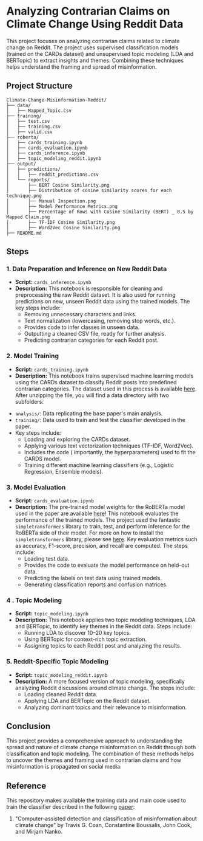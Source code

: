 # Analyzing Contrarian Claims on Climate Change Using Reddit Data

This project focuses on analyzing contrarian claims related to climate change on Reddit. The project uses supervised classification models (trained on the CARDs dataset) and unsupervised topic modeling (LDA and BERTopic) to extract insights and themes. Combining these techniques helps understand the framing and spread of misinformation.

## Project Structure

```
Climate-Change-Misinformation-Reddit/
├── data/                              
│   ├── Mapped_Topic.csv          
├── training/                          
│   ├── test.csv          
│   ├── training.csv      
│   ├── valid.csv               
├── roberta/                         
│   ├── cards_training.ipynb           
│   ├── cards_evaluation.ipynb         
│   ├── cards_inference.ipynb          
│   ├── topic_modeling_reddit.ipynb     
├── output/                             
│   ├── predictions/                   
│   │   ├── reddit_predictions.csv     
│   └── reports/                     
│       ├── BERT Cosine Similarity.png   
│       ├── Distribution of cosine similarity scores for each technique.png
│       ├── Manual Inspection.png     
│       ├── Model Performance Metrics.png       
│       ├── Percentage of Rows with Cosine Similarity (BERT) _ 0.5 by Mapped Claim.png       
│       ├── TF-IDF Cosine Similarity.png       
│       ├── Word2Vec Cosine Similarity.png        
├── README.md                        

```

## Steps

### 1. Data Preparation and Inference on New Reddit Data
   - **Script:** `cards_inference.ipynb`
   - **Description:** This notebook is responsible for cleaning and preprocessing the raw Reddit dataset. It is also used for running predictions on new, unseen Reddit data using the trained models. The key steps include:
     - Removing unnecessary characters and links.
     - Text normalization (lowercasing, removing stop words, etc.).
     -  Provides code to infer classes in unseen data.
     - Outputting a cleaned CSV file, ready for further analysis.
     - Predicting contrarian categories for each Reddit post.

### 2. Model Training
   - **Script:** `cards_training.ipynb`
   - **Description:** This notebook trains supervised machine learning models using the CARDs dataset to classify Reddit posts into predefined contrarian categories. The dataset used in this process is available [here](https://drive.google.com/uc?export=download&id=14exmlYCT3-K2byYHFFrShAIYiemJQroi). After unzipping the file, you will find a data directory with two subfolders:

* `analysis/`: Data replicating the base paper's main analysis.
* `training/`:  Data used to train and test the classifier developed in the paper.
* Key steps include:
     - Loading and exploring the CARDs dataset.
     - Applying various text vectorization techniques (TF-IDF, Word2Vec).
     - Includes the code ( importantly, the hyperparameters) used to fit the CARDS model.
     - Training different machine learning classifiers (e.g., Logistic Regression, Ensemble models).

### 3. Model Evaluation
   - **Script:** `cards_evaluation.ipynb`
   - **Description:** The pre-trained model weights for the RoBERTa model used in the paper are available [here](https://drive.google.com/uc?export=download&id=1cbASuoLNY-kJcm7hUFLTGYzblZFzxaVo)! This notebook evaluates the performance of the trained models. The project used the fantastic `simpletransformers` library to train, test, and perform inference for the RoBERTa side of their model. For more on how to install the `simpletransformers` library, please see [here](https://simpletransformers.ai/docs/installation/). Key evaluation metrics such as accuracy, F1-score, precision, and recall are computed. The steps include:
     - Loading test data.
     - Provides the code to evaluate the model performance on held-out data.
     - Predicting the labels on test data using trained models.
     - Generating classification reports and confusion matrices.

### 4 . Topic Modeling
   - **Script:** `topic_modeling.ipynb`
   - **Description:** This notebook applies two topic modeling techniques, LDA and BERTopic, to identify key themes in the Reddit data. Steps include:
     - Running LDA to discover 10–20 key topics.
     - Using BERTopic for context-rich topic extraction.
     - Assigning topics to each Reddit post and analyzing the results.

### 5. Reddit-Specific Topic Modeling
   - **Script:** `topic_modeling_reddit.ipynb`
   - **Description:** A more focused version of topic modeling, specifically analyzing Reddit discussions around climate change. The steps include:
     - Loading cleaned Reddit data.
     - Applying LDA and BERTopic on the Reddit dataset.
     - Analyzing dominant topics and their relevance to misinformation.

## Conclusion

This project provides a comprehensive approach to understanding the spread and nature of climate change misinformation on Reddit through both classification and topic modeling. The combination of these methods helps to uncover the themes and framing used in contrarian claims and how misinformation is propagated on social media.

## Reference
This repository makes available the training data and main code used to train the classifier described in the following [paper](https://osf.io/preprints/socarxiv/crxfm/):
1. "Computer-assisted detection and classification of misinformation about climate change" by Travis G. Coan, Constantine Boussalis, John Cook, and Mirjam Nanko.



